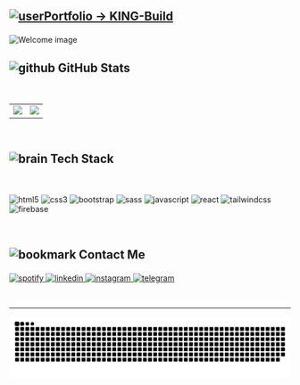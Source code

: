 <h2 align="start">

[![user](https://readmecodegen.vercel.app/api/social-icon?name=user&size=24&animation=glow&animationDuration=5)Portfolio -> KING-Build](https://king-build.netlify.app/)

</h2>

<img src="https://www.icegif.com/wp-content/uploads/2024/02/icegif-331.gif" height="500" alt="Welcome image" />

<br/>

<h2>

![github](https://readmecodegen.vercel.app/api/social-icon?name=github&size=24&animation=glow&animationDuration=5&color=%238b5cf6) GitHub Stats
</h2>

<br/>
<table>
  <tr>
    <td>
      <img src="https://github-readme-stats.vercel.app/api?username=King-Build&theme=midnight-purple&show_icons=true&hide_border=false&count_private=true" height="200" />
    </td>
    <td>
      <img src="https://github-readme-stats.vercel.app/api/top-langs/?username=King-Build&layout=compact&theme=midnight-purple" height="auto" />
    </td>
  </tr>
</table>

<br/>

<h2>

![brain](https://readmecodegen.vercel.app/api/social-icon?name=brain&size=24&animation=glow&animationDuration=5&color=%238b5cf6) Tech Stack
</h2> 
<br/>

![html5](https://readmecodegen.vercel.app/api/social-icon?name=html5&animation=glow&animationDuration=1)
![css3](https://readmecodegen.vercel.app/api/social-icon?name=css3&animation=glow&animationDuration=2)
![bootstrap](https://readmecodegen.vercel.app/api/social-icon?name=bootstrap&animation=glow&animationDuration=3)
![sass](https://readmecodegen.vercel.app/api/social-icon?name=sass&animation=glow&animationDuration=4)
![javascript](https://readmecodegen.vercel.app/api/social-icon?name=javascript&animation=glow&animationDuration=5)
![react](https://readmecodegen.vercel.app/api/social-icon?name=react&animation=glow&animationDuration=2)
![tailwindcss](https://readmecodegen.vercel.app/api/social-icon?name=tailwindcss&animation=glow&animationDuration=1)
![firebase](https://readmecodegen.vercel.app/api/social-icon?name=firebase&animation=glow&animationDuration=3)

<br/>

<h2>

![bookmark](https://readmecodegen.vercel.app/api/social-icon?name=bookmark&size=24&animation=glow&animationDuration=5&color=%238b5cf6) Contact Me
</h2> 
<p>
  <a href="https://open.spotify.com/playlist/1F8nS6rCkwV7Rh5leIOz3n?si=08cffccee73942de">
    <img src="https://readmecodegen.vercel.app/api/social-icon?name=spotify&size=48&animation=glow&animationDuration=2" alt="spotify" />
  </a>
  <a href="[https://linkedin.com/](https://www.linkedin.com/in/xojiakbar-sharobidinov-699b3337a/)">
    <img src="https://readmecodegen.vercel.app/api/social-icon?name=linkedin&size=48&animation=glow&animationDuration=3" alt="linkedin" />
  </a>
  <a href="https://instagram.com/xojiakbar_1hp">
    <img src="https://readmecodegen.vercel.app/api/social-icon?name=instagram&size=48&animation=glow&animationDuration=4" alt="instagram" />
  </a>
  <a href="https://t.me/UZBEKK1NG">
    <img src="https://readmecodegen.vercel.app/api/social-icon?name=telegram&size=48&animation=glow&animationDuration=5" alt="telegram" />
  </a>
</p>

<br/>

---

<img src="https://raw.githubusercontent.com/Platane/snk/output/github-contribution-grid-snake.svg" alt="snake animation" />
